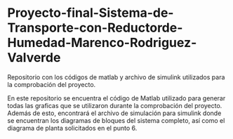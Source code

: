 # Proyecto-final-Sistema-de-Transporte-con-Reductorde-Humedad-Marenco-Rodriguez-Valverde
Repositorio con los códigos de matlab y archivo de simulink utilizados para la comprobación del proyecto.

En este repositorio se encuentra el código de Matlab utilizado para generar todas las graficas que se utilizaron
durante la comprobación del proyecto.
Además de esto, encontrará el archivo de simulación para simulink donde se encuentran los diagramas de bloques del
sistema completo, así como el diagrama de planta solicitados en el punto 6.
